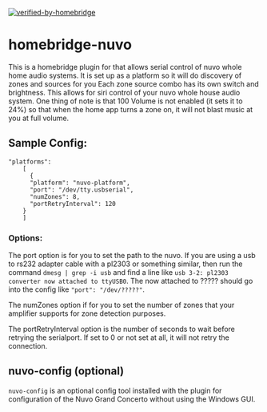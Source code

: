 [![verified-by-homebridge](https://badgen.net/badge/homebridge/verified/purple)](https://github.com/homebridge/homebridge/wiki/Verified-Plugins)
# homebridge-nuvo
This is a homebridge plugin for that allows serial control of nuvo whole home audio systems.
It is set up as a platform so it will do discovery of zones and sources for you
Each zone source combo has its own switch and brightness.
This allows for siri control of your nuvo whole house audio system.
One thing of note is that 100 Volume is not enabled (it sets it to 24%) so that when the home app turns a zone on, it will not blast music at you at full volume.

## Sample Config:
```
"platforms":
    [
      {
      "platform": "nuvo-platform",
      "port": "/dev/tty.usbserial",
      "numZones": 8,
      "portRetryInterval": 120
    }
    ]
```
### Options:
The port option is for you to set the path to the nuvo.
If you are using a usb to rs232 adapter cable with a pl2303 or something similar, then run the command ```dmesg | grep -i usb``` and find a line like ```usb 3-2: pl2303 converter now attached to ttyUSB0```. The now attached to ????? should go into the config like ```"port": "/dev/?????"```.

The numZones option if for you to set the number of zones that your amplifier supports for zone detection purposes.

The portRetryInterval option is the number of seconds to wait before retrying the serialport. If set to 0 or not set at all, it will not retry the connection.

## nuvo-config (optional)
`nuvo-config` is an optional config tool installed with the plugin for configuration of the Nuvo Grand Concerto without using the Windows GUI.
